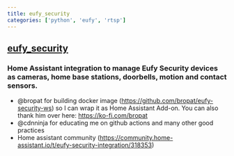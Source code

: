 ```yaml
---
title: eufy_security
categories: ['python', 'eufy', 'rtsp']
---
```

## [eufy_security](https://github.com/fuatakgun/eufy_security)

### Home Assistant integration to manage Eufy Security devices as cameras, home base stations, doorbells, motion and contact sensors.


- @bropat for building docker image (https://github.com/bropat/eufy-security-ws) so I can wrap it as Home Assistant Add-on. You can also thank him over here: https://ko-fi.com/bropat
- @cdnninja for educating me on github actions and many other good practices
- Home assistant community (https://community.home-assistant.io/t/eufy-security-integration/318353)
